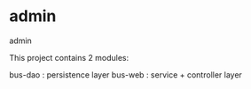 admin
=====

admin

This project contains 2 modules:

bus-dao : persistence layer
bus-web : service + controller layer
